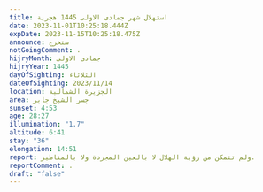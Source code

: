 ```yaml
---
title: استهلال شهر جمادى الاولى 1445 هجرية
date: 2023-11-01T10:25:18.444Z
expDate: 2023-11-15T10:25:18.475Z
announce: ستخرج
notGoingComment: .
hijryMonth: جمادى الاولى
hijryYear: 1445
dayOfSighting: الثلاثاء
dateOfSighting: 2023/11/14
location: الجزيرة الشمالية
area: جسر الشيخ جابر
sunset: 4:53
age: 28:27
illumination: "1.7"
altitude: 6:41
stay: "36"
elongation: 14:51
report: ولم تتمكن من رؤية الهلال لا بالعين المجردة ولا بالمناظير.
reportComment: .
draft: "false"
---
```

